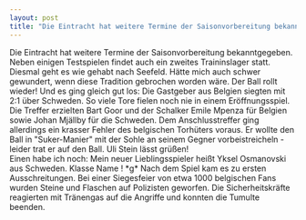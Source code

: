 ```yaml
---
layout: post
title: "Die Eintracht hat weitere Termine der Saisonvorbereitung bekanntgegeben."
---
```


Die Eintracht hat weitere Termine der Saisonvorbereitung bekanntgegeben. Neben einigen Testspielen findet auch ein zweites Traininslager statt. Diesmal geht es wie gehabt nach Seefeld. Hätte mich auch schwer gewundert, wenn diese Tradition gebrochen worden wäre. Der Ball rollt wieder! Und es ging gleich gut los: Die Gastgeber aus Belgien siegten mit 2:1 über Schweden. So viele Tore fielen noch nie in einem Eröffnungsspiel. Die Treffer erzielten Bart Goor und der Schalker Emile Mpenza für Belgien sowie Johan Mjällby für die Schweden. Dem Anschlusstreffer ging allerdings ein krasser Fehler des belgischen Torhüters voraus. Er wollte den Ball in "Suker-Manier" mit der Sohle an seinem Gegner vorbeistreicheln - leider trat er auf den Ball. Uli Stein lässt grüßen!  
Einen habe ich noch: Mein neuer Lieblingsspieler heißt Yksel Osmanovski aus Schweden. Klasse Name ! \*g\* Nach dem Spiel kam es zu ersten Ausschreitungen. Bei einer Siegesfeier von etwa 1000 belgischen Fans wurden Steine und Flaschen auf Polizisten geworfen. Die Sicherheitskräfte reagierten mit Tränengas auf die Angriffe und konnten die Tumulte beenden.
